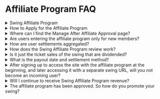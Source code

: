 # Affiliate Program FAQ

<details>

<summary>Swing Affiliate Program</summary>

It is an affiliate program that promotes Swing on my blog, homepage or social media, and receives a commission for a portion of the sales amount of users who access my ads.

With Swing, anyone can become a marketer and share the swing of the swing, and the revenue of users who access your ads will be your revenue for the rest of your life.

\*Route

\> the Swing homepage app operation page, select Apply for Affiliate > the menu and fill out the affiliate program application.&#x20;

**☞ **<mark style="color:blue;">**Visit the Affiliate Program**</mark>

</details>

<details>

<summary>How to Apply for the Affiliate Program</summary>

For the Swing Affiliate Program, please log in to the Swing homepage and check the app operation page.

If you select the \[My Menu] – \[Affiliate Application] menu at the top of the page, you can fill out the affiliate application.

For information on how to apply for the affiliate program, please refer to the posting.

<mark style="color:blue;">**\[Go to How to Apply for Affiliate Program]**</mark>

</details>

<details>

<summary>Where can I find the Manage After Affiliate Approval page?</summary>

Once the affiliate application has been approved, the Affiliate Management page will open.

Please → the Swing App Operation Page → My Menu East Sea Affiliate Management Menu.

<img src="https://wp.swing2app.co.kr/wp-content/uploads/2018/09/%EC%A0%9C%ED%9C%B4%EC%8B%A0%EC%B2%AD4.png" alt="" data-size="original">

The affiliate management page does not open the menu until approval, so you can check the affiliate management menu after confirming the approval email.

[![](https://s3.ap-northeast-2.amazonaws.com/swing2bucket/resource/image/help/f4663c1a7b60aa52758d63f8b94b3896.png)](http://blog.naver.com/PostView.nhn?blogId=swing2app\&logNo=220920326276\&parentCategoryNo=\&categoryNo=49\&viewDate=\&isShowPopularPosts=false\&from=postView)

This is the affiliate program manager page.

You can check the affiliate URL through the admin information.

Just link that URL to East Sea banner.

You can check out the various menus in the top menu bar.

You can manage affiliate programs while checking the menus such as statistical indicators, settlement management, and ad management.

In the future, the manager can check the distribution rate per incident, the number of subscribers who have entered the affiliate, the turnover, the accumulated profit, the monthly settlement history, etc. on the page\~!!

</details>

<details>

<summary>Are users entering the affiliate program only for new members?</summary>

Yes yes.

Users who are counted as users of the affiliate program are only new members who have joined Swing for the first time.

Members who have already signed up for Swing have already signed up and will not be counted as affiliate users.

By accessing the user's affiliate URL, only new members who have registered from that URL will be counted.

Therefore, please remember that only new members are eligible for users who have entered the affiliate program\~!!

</details>

<details>

<summary>How are user settlements aggregated?</summary>

Among the times that have accessed the user's affiliate URL, the settlement will be settled only for the actual payment such as deposit, card payment, etc.

Users who are using free coupons for a fee will not be counted in the settlement.

</details>

<details>

<summary>How does the Swing Affiliate Program review work?</summary>

When you apply for the Swing Affiliate Program, a representative will conduct the review.

Screening is not tricky.

First, make sure you have a proper homepage to promote your swing, and that it's not a site with no activity at all.

In addition, make sure that it is a faithfully written introduction to check the company introduction letter and the introduction materials that you attach when you apply.

Check the map with a lot of other users' connections to comprehensively determine the applicant for the swing affiliate program.

The audit will take about 1 day.

</details>

<details>

<summary>Is it just the ticket sales of the swing that are dividended?</summary>

Yes that's right.

Only subscription sales will be dividends, and since more than 90% of the current swing sales are subscription sales, there will be no significant difference in the amount of dividends.

In addition to the license, it does not apply to unlimited passes, plug-in products, upload tickets, capacity purchase rights, SMS purchases, etc.

</details>

<details>

<summary>What is the payout date and settlement method?</summary>

It will be settled on the 1st day of each month.

Please note that the previous month's sales will be aggregated and settled until the 25th of the previous month.

</details>

<details>

<summary>After signing up to access the site with the affiliate program at the beginning, and later accessing it with a separate swing URL, will you not become an incoming user?</summary>

No. If you initially connect as an incoming user and then sign up, you will continue to be an influx user of the affiliate program even if the time passes or the computer changes.

</details>

<details>

<summary>Will I continue to receive Swing Affiliate Program revenue?</summary>

Users brought into the four affiliate programs become users who are caught up in lifetime revenue.

As a result, you can continue to receive dividends (commissions) for the products purchased by that user.

</details>

<details>

<summary>The affiliate program has been approved. So how do you promote your swing?</summary>

We will provide a swing promotion banner image to the affiliate program applicant's email.

The applicant places a banner on a site such as the homepage he or she operates, and enters the URL of the affiliate link.

(Once approved, the applicant's unique URL to the swing will be registered, and the applicant will be able to receive dividends through the influx of other users entering the link.)

In addition to posting banners on your site, you can also share the link with other users with Katok.

SNS – You can use Facebook, Instagram and more to promote yourself.

The more publicity you do, the more people you come in, so you can promote it in a variety of ways.

**For promotional instructions, please check out the post below.**&#x20;

<mark style="color:blue;">**\[How to promote your swing using affiliate program]**</mark>

</details>
